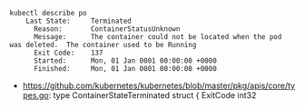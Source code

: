 ```
kubectl describe po
    Last State:     Terminated
      Reason:       ContainerStatusUnknown
      Message:      The container could not be located when the pod was deleted.  The container used to be Running
      Exit Code:    137
      Started:      Mon, 01 Jan 0001 00:00:00 +0000
      Finished:     Mon, 01 Jan 0001 00:00:00 +0000
```

- https://github.com/kubernetes/kubernetes/blob/master/pkg/apis/core/types.go: type ContainerStateTerminated struct {	ExitCode int32

